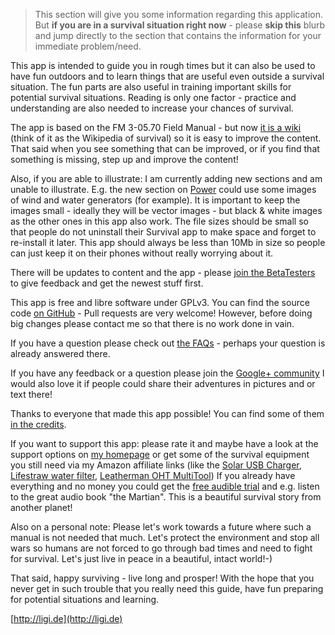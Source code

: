 > This section will give you some information regarding this application. But **if you are in a survival situation right now** - please **skip this** blurb and jump directly to the section that contains the information for your immediate problem/need.

This app is intended to guide you in rough times but it can also be used to have fun outdoors and to learn things that are useful even outside a survival situation. The fun parts are also useful in training important skills for potential survival situations. Reading is only one factor - practice and understanding are also needed to increase your chances of survival.

The app is based on the FM 3-05.70 Field Manual - but now [it is a wiki](https://github.com/ligi/SurvivalManual/wiki) (think of it as the Wikipedia of survival) so it is easy to improve the content. That said when you see something that can be improved, or if you find that something is missing, step up and improve the content!

Also, if you are able to illustrate: I am currently adding new sections and am unable to illustrate. E.g. the new section on [Power](Power) could use some images of wind and water generators (for example). It is important to keep the images small - ideally they will be vector images - but black & white images as the other ones in this app also work. The file sizes should be small so that people do not uninstall their Survival app to make space and forget to re-install it later. This app should always be less than 10Mb in size so people can just keep it on their phones without really worrying about it.

There will be updates to content and the app - please [join the BetaTesters](https://play.google.com/apps/testing/org.ligi.survivalmanual) to give feedback and get the newest stuff first.

This app is free and libre software under GPLv3. You can find the source code [on GitHub](https://github.com/ligi/SurvivalManual) - Pull requests are very welcome! However, before doing big changes please contact me so that there is no work done in vain.

If you have a question please check out [the FAQs](FAQ) - perhaps your question is already answered there.

If you have any feedback or a question please join the [Google+ community](https://plus.google.com/b/103953721589307612391/communities/112461702014401198208)
I would also love it if people could share their adventures in pictures and or text there!

Thanks to everyone that made this app possible! You can find some of them [in the credits](Credits).

If you want to support this app: please rate it and maybe have a look at the support options on [my homepage](http://ligi.de) or get some of the survival equipment you still need via my Amazon affiliate links (like the [Solar USB Charger](SolarUSBCharger), [Lifestraw water filter](LifeStraw), [Leatherman OHT MultiTool](OHTMultiTool))
If you already have everything and no money you could get the [free audible trial](Audible) and e.g. listen to the great audio book "the Martian". This is a beautiful survival story from another planet!

Also on a personal note: Please let's work towards a future where such a manual is not needed that much. Let's protect the environment and stop all wars so humans are not forced to go through bad times and need to fight for survival. Let's just live in peace in a beautiful, intact world!-)

That said, happy surviving - live long and prosper! With the hope that you never get in such trouble that you really need this guide, have fun preparing for potential situations and learning.

[http://ligi.de](http://ligi.de)